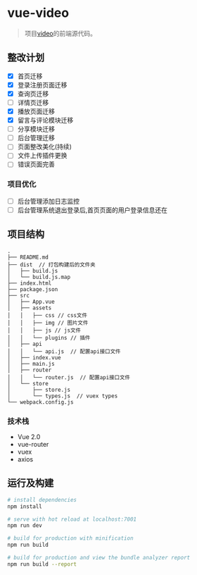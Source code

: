 # vue-video

> 项目<a href="https://github.com/Asimple-L/video" alt="爱视">video</a>的前端源代码。

## 整改计划
- [x] 首页迁移
- [x] 登录注册页面迁移
- [x] 查询页迁移
- [ ] 详情页迁移
- [x] 播放页面迁移
- [x] 留言与评论模块迁移
- [ ] 分享模块迁移
- [ ] 后台管理迁移
- [ ] 页面整改美化(持续)
- [ ] 文件上传插件更换
- [ ] 错误页面完善

### 项目优化
- [ ] 后台管理添加日志监控
- [ ] 后台管理系统退出登录后,首页页面的用户登录信息还在

## 项目结构

```
.
├── README.md
├── dist  // 打包构建后的文件夹
│   ├── build.js
│   └── build.js.map
├── index.html
├── package.json
├── src
│   ├── App.vue
│   ├── assets
│   │   ├── css // css文件
│   │   ├── img // 图片文件
│   │   ├── js // js文件
│   │   └── plugins // 插件
│   ├── api
│   │   └── api.js  // 配置api接口文件
│   ├── index.vue
│   ├── main.js
│   ├── router
│   │   └── router.js  // 配置api接口文件
│   └── store
│       ├── store.js
│       └── types.js  // vuex types
└── webpack.config.js
```

### 技术栈
* Vue 2.0
* vue-router
* vuex
* axios

## 运行及构建
``` bash
# install dependencies
npm install

# serve with hot reload at localhost:7001
npm run dev

# build for production with minification
npm run build

# build for production and view the bundle analyzer report
npm run build --report
